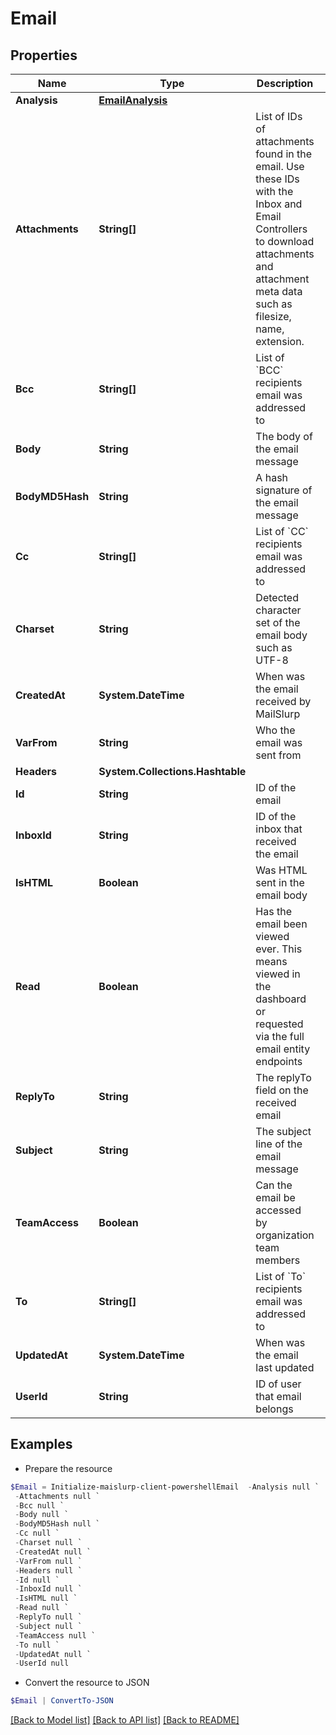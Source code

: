 # Email
## Properties

Name | Type | Description | Notes
------------ | ------------- | ------------- | -------------
**Analysis** | [**EmailAnalysis**](EmailAnalysis) |  | [optional] 
**Attachments** | **String[]** | List of IDs of attachments found in the email. Use these IDs with the Inbox and Email Controllers to download attachments and attachment meta data such as filesize, name, extension. | [optional] 
**Bcc** | **String[]** | List of &#x60;BCC&#x60; recipients email was addressed to | [optional] 
**Body** | **String** | The body of the email message | [optional] 
**BodyMD5Hash** | **String** | A hash signature of the email message | [optional] 
**Cc** | **String[]** | List of &#x60;CC&#x60; recipients email was addressed to | [optional] 
**Charset** | **String** | Detected character set of the email body such as UTF-8 | [optional] 
**CreatedAt** | **System.DateTime** | When was the email received by MailSlurp | [optional] 
**VarFrom** | **String** | Who the email was sent from | [optional] 
**Headers** | **System.Collections.Hashtable** |  | [optional] 
**Id** | **String** | ID of the email | [optional] 
**InboxId** | **String** | ID of the inbox that received the email | [optional] 
**IsHTML** | **Boolean** | Was HTML sent in the email body | [optional] 
**Read** | **Boolean** | Has the email been viewed ever. This means viewed in the dashboard or requested via the full email entity endpoints | [optional] 
**ReplyTo** | **String** | The replyTo field on the received email | [optional] 
**Subject** | **String** | The subject line of the email message | [optional] 
**TeamAccess** | **Boolean** | Can the email be accessed by organization team members | [optional] 
**To** | **String[]** | List of &#x60;To&#x60; recipients email was addressed to | [optional] 
**UpdatedAt** | **System.DateTime** | When was the email last updated | [optional] 
**UserId** | **String** | ID of user that email belongs | [optional] 

## Examples

- Prepare the resource
```powershell
$Email = Initialize-maislurp-client-powershellEmail  -Analysis null `
 -Attachments null `
 -Bcc null `
 -Body null `
 -BodyMD5Hash null `
 -Cc null `
 -Charset null `
 -CreatedAt null `
 -VarFrom null `
 -Headers null `
 -Id null `
 -InboxId null `
 -IsHTML null `
 -Read null `
 -ReplyTo null `
 -Subject null `
 -TeamAccess null `
 -To null `
 -UpdatedAt null `
 -UserId null
```

- Convert the resource to JSON
```powershell
$Email | ConvertTo-JSON
```

[[Back to Model list]](../README#documentation-for-models) [[Back to API list]](../README#documentation-for-api-endpoints) [[Back to README]](../README)

